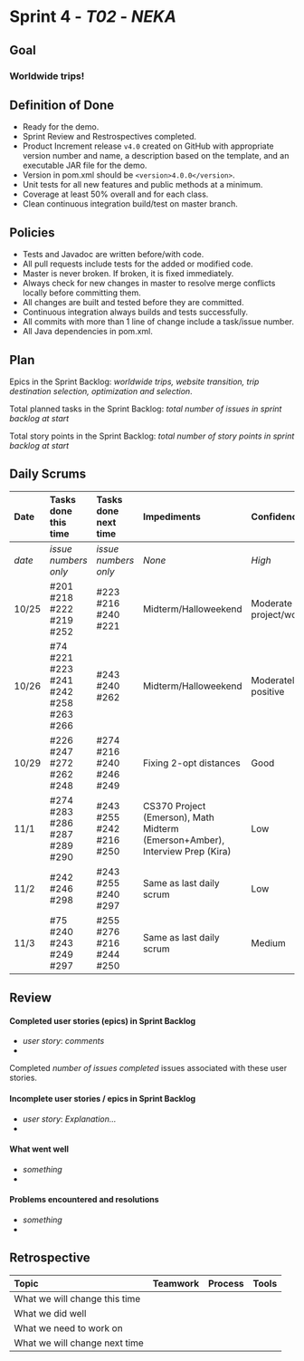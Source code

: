 # Sprint 4 - *T02* - *NEKA*

## Goal

### Worldwide trips!

## Definition of Done

* Ready for the demo.
* Sprint Review and Restrospectives completed.
* Product Increment release `v4.0` created on GitHub with appropriate version number and name, a description based on the template, and an executable JAR file for the demo.
* Version in pom.xml should be `<version>4.0.0</version>`.
* Unit tests for all new features and public methods at a minimum.
* Coverage at least 50% overall and for each class.
* Clean continuous integration build/test on master branch.

## Policies

* Tests and Javadoc are written before/with code.  
* All pull requests include tests for the added or modified code.
* Master is never broken.  If broken, it is fixed immediately.
* Always check for new changes in master to resolve merge conflicts locally before committing them.
* All changes are built and tested before they are committed.
* Continuous integration always builds and tests successfully.
* All commits with more than 1 line of change include a task/issue number.
* All Java dependencies in pom.xml.

## Plan 

Epics in the Sprint Backlog: *worldwide trips, website transition, trip destination selection, optimization and selection*.  

Total planned tasks in the Sprint Backlog: *total number of issues in sprint backlog at start* 

Total story points in the Sprint Backlog: *total number of story points in sprint backlog at start*

## Daily Scrums

Date | Tasks done this time | Tasks done next time | Impediments | Confidence
:--- | :--- | :--- | :--- | :---
*date* | *issue numbers only* | *issue numbers only* | *None* | *High*
10/25 | #201 #218 #222 #219 #252 | #223 #216 #240 #221 | Midterm/Halloweekend | Moderate (large project/workload) 
10/26 | #74 #221 #223 #241 #242 #258 #263 #266 | #243 #240 #262 | Midterm/Halloweekend | Moderately positive
10/29 | #226 #247 #272 #262 #248 | #274 #216 #240 #246 #249 | Fixing 2-opt distances | Good
11/1 | #274 #283 #286 #287 #289 #290 | #243 #255 #242 #216 #250| CS370 Project (Emerson), Math Midterm (Emerson+Amber), Interview Prep (Kira) | Low 
11/2 | #242 #246 #298 | #243 #255 #240 #297 | Same as last daily scrum | Low
11/3 | #75 #240 #243 #249 #297 | #255 #276 #216 #244 #250 | Same as last daily scrum | Medium
 

## Review

#### Completed user stories (epics) in Sprint Backlog 
* *user story*:  *comments*
* 

Completed *number of issues completed* issues associated with these user stories.

#### Incomplete user stories / epics in Sprint Backlog 
* *user story*: *Explanation...*
*

#### What went well
* *something*
*

#### Problems encountered and resolutions
* *something*
*

## Retrospective

Topic | Teamwork | Process | Tools
:--- | :--- | :--- | :---
What we will change this time |  |  | 
What we did well |  |  | 
What we need to work on |  |  |
What we will change next time |  |  | 
